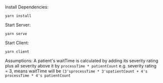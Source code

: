 Install Dependencies:
```
yarn install
```

Start Server:

```
yarn serve
```

Start Client:

```
yarn client
```

Assumptions:
A patient's waitTime is calculated by adding its severity rating plus all severity above it by `processTime * patientCount`
e.g. severity rating = 3, means waitTime will be `(3'sprocessTime * 3'spatientCount + 4's processTime * 4's patientCount`
